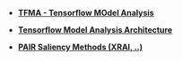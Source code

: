 + **[TFMA - Tensorflow MOdel Analysis](https://blog.tensorflow.org/2018/03/introducing-tensorflow-model-analysis.html)**
+ **[Tensorflow Model Analysis Architecture](https://www.tensorflow.org/tfx/model_analysis/architecture)**

+ **[PAIR Saliency Methods (XRAI, ..)](https://pair-code.github.io/saliency/#home)**